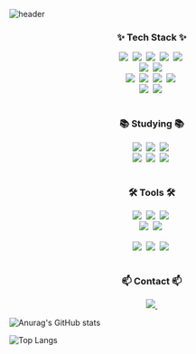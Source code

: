 <!--타이틀 부분-->
![header](https://capsule-render.vercel.app/api?text=I%20am%20geumcomo&type=venom&animation=fadeIn&height=160)

<!--내용 부분-->
<h3 align="center">✨ Tech Stack ✨</h3>
<div align="center">
  <img src="https://img.shields.io/badge/html5-E34F26.svg?style=for-the-badge&logo=html5&logoColor=white" />&nbsp
  <img src="https://img.shields.io/badge/javascript-F7DF1E.svg?style=for-the-badge&logo=javascript&logoColor=20232a" />&nbsp
  <img src="https://img.shields.io/badge/JSP-FF5722?style=for-the-badge" />&nbsp
  <img src="https://img.shields.io/badge/react-20232a.svg?style=for-the-badge&logo=react&logoColor=61DAFB" />&nbsp
  <img src="https://img.shields.io/badge/Next.js-333333?style=for-the-badge&logo=next.js&logoColor=FFFFFF" />&nbsp
</div>

<div align="center">
  <img src="https://img.shields.io/badge/css3-1572B6.svg?style=for-the-badge&logo=css3&logoColor=white" />&nbsp
  <img src="https://img.shields.io/badge/tailwindcss-1daabb.svg?style=for-the-badge&logo=tailwind-css&logoColor=white" />&nbsp
</div>

<div align="center">
  <img src="https://img.shields.io/badge/JAVA-F8981D?style=for-the-badge"/>&nbsp
  <img src="https://img.shields.io/badge/Spring-282c34?style=for-the-badge&logo=spring&logoColor=6DB33F"/>&nbsp
  <img src="https://img.shields.io/badge/SpringBoot-1A1A1A?style=for-the-badge&logo=springboot&logoColor=6DB33F"/>&nbsp
  <img src="https://img.shields.io/badge/JPA-6A1B9A?style=for-the-badge"/>&nbsp
</div>

<div align="center">
  <img src="https://img.shields.io/badge/MySQL-F0F0F0?style=for-the-badge&logo=mysql&logoColor=#00758F" />&nbsp
  <img src="https://img.shields.io/badge/MyBatis-0A8E10?style=for-the-badge" />&nbsp
</div>



<br>

<h3 align="center">📚 Studying 📚</h3>
<div align="center">
  <img src="https://img.shields.io/badge/Spring-282c34?style=for-the-badge&logo=spring&logoColor=6DB33F"/>&nbsp
  <img src="https://img.shields.io/badge/SpringBoot-1A1A1A?style=for-the-badge&logo=springboot&logoColor=6DB33F"/>&nbsp
  <img src="https://img.shields.io/badge/JPA-6A1B9A?style=for-the-badge&logoColor=2C3E50"/>&nbsp
  <br>
  <img src="https://img.shields.io/badge/Docker-1E4C88?style=for-the-badge&logo=docker&logoColor=0db7ed"/>&nbsp
  <img src="https://img.shields.io/badge/Kubernetes-5A67D88?style=for-the-badge&logo=kubernetes&logoColor=326CE5"/>&nbsp
  <img src="https://img.shields.io/badge/AWS-FF9900?style=for-the-badge&logo=amazonwebservices&logoColor=FFFFFF"/>&nbsp
</div>

<br>

<h3 align="center">🛠 Tools 🛠</h3>
<div align="center">
  <img src="https://img.shields.io/badge/git-F05033.svg?style=for-the-badge&logo=git&logoColor=white" />&nbsp
  <img src="https://img.shields.io/badge/github-181717.svg?style=for-the-badge&logo=github&logoColor=white" />&nbsp
  <img src="https://img.shields.io/badge/Notion-F3F3F3.svg?style=for-the-badge&logo=notion&logoColor=black" />&nbsp
</div>

<div align="center">
  <img src="https://img.shields.io/badge/figma-F24E1E.svg?style=for-the-badge&logo=figma&logoColor=white" />&nbsp
  <img src="https://img.shields.io/badge/Postman-FF9F45?style=for-the-badge&logo=postman&logoColor=FF6A00" />&nbsp
</div>

<br>

<div align="center">
  <img src="https://img.shields.io/badge/Eclipse-D4E1E9?style=for-the-badge3&logo=eclipse&logoColor=2C3E50" />&nbsp
  <img src="https://img.shields.io/badge/VSCode-007ACC.svg?style=for-the-badge3" />&nbsp
  <img src="https://img.shields.io/badge/IntelliJ-2E2E2E?style=for-the-badge3&logo=intellijidea&logoColor=FF5D26" />&nbsp
</div>

<br>

<h3 align="center">📫 Contact 📫</h3>
<div align="center">
  <a href="kummo99@naver.com">
    <img
      src="https://img.shields.io/badge/kummo99@naver.com-7AC943?style=for-the-badge&logo=naver&logoColor=1EC800"/>&nbsp
  </a>
</div>

<!--GitHub Stats Card-->
![Anurag's GitHub stats](https://github-readme-stats.vercel.app/api?username=geumcomo&show_icons=true&theme=radical)

<!--Top Languages Card-->
![Top Langs](https://github-readme-stats.vercel.app/api/top-langs/?username=geumcomo&layout=compact)
